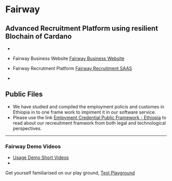 # Fairway 
## Advanced Recruitment Platform using resilient Blochain of Cardano
-
- Fairway Business Website [Fairway Business Website](https://fairway.global/)
- Fairway Recrutment Platform [Fairway Recruitment SAAS](https://fairway.work/)

-
## Public Files
- We have studied and compiled the employment policis and customes in Ethiopia in to one frame work to impiment it in our software service.
- Please use the link [Emlpyment Credential Public Framework - Ethiopia](https://github.com/https-fairway-global/public-files/blob/main/Employment%20Credentials%20in%20Ethiopia%20-%20Public%20Framework%20.pdf) to read about our recreuitment framwork from both legal and technological perspectives.
---
### Fairway Demo Videos
- [Usage Demo Short Videos](https://www.youtube.com/watch?v=4pRClavTHpE&list=PLfzroa-7VhPaEhkvR0q9snLZm4eWGARm7)
-
Get yourself familiarised on our play ground, [Test Playground](https://test.fairway.work/)
